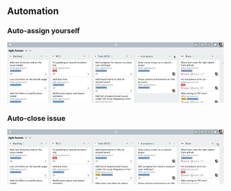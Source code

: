## Automation

### Auto-assign yourself
![Auto-assign yourself](/assets/images/automation/autoassign.gif)

### Auto-close issue
![Auto-assign yourself](/assets/images/automation/autoclose.gif)
